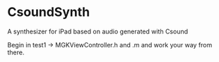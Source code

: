 CsoundSynth
===========

A synthesizer for iPad based on audio generated with Csound

Begin in test1 -> MGKViewController.h and .m and work your way from there.